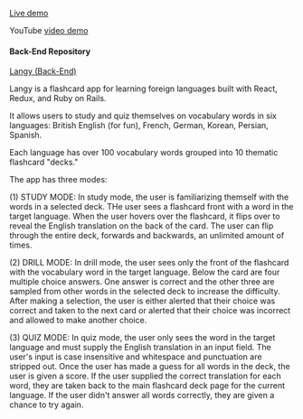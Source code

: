 [Live demo](https://langy-gf.herokuapp.com/) 

YouTube [video demo](https://www.youtube.com/watch?v=JIN6EXIwLgg)

#### Back-End Repository
[Langy (Back-End)](https://github.com/grahamflas/langy-backend/tree/master)

Langy is a flashcard app for learning foreign languages built with React, Redux, and Ruby on Rails. 

It allows users to study and quiz themselves on vocabulary words in six languages:   British English (for fun), French, German, Korean, Persian, Spanish. 

Each language has over 100 vocabulary words grouped into 10 thematic flashcard "decks."

The app has three modes: 

(1) STUDY MODE:  In study mode, the user is familiarizing themself with the words in a selected deck.  THe user sees a flashcard front with a word in the target language. When the user hovers over the flashcard, it flips over to reveal the English translation on the back of the card. The user can flip through the entire deck, forwards and backwards, an unlimited amount of times.

(2) DRILL MODE:  In drill mode, the user sees only the front of the flashcard with the vocabulary word in the target language. Below the card are four multiple choice answers. One answer is correct and the other three are sampled from other words in the selected deck to increase the difficulty. After making a selection, the user is either alerted that their choice was correct and taken to the next card or alerted that their choice was incorrect and allowed to make another choice.

(3) QUIZ MODE:  In quiz mode, the user only sees the word in the target language and must supply the English translation in an input field. The user's input is case insensitive and whitespace and punctuation are stripped out. Once the user has made a guess for all words in the deck, the user is given a score. If the user supplied the correct translation for each word, they are taken back to the main flashcard deck page for the current language. If the user didn't answer all words correctly, they are given a chance to try again.
